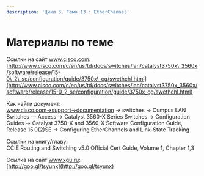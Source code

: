 ```yaml
---
description: 'Цикл 3. Тема 13 : EtherChannel'
---
```


# Материалы по теме

Ссылки на сайт www.cisco.com:  
[http://www.cisco.com/c/en/us/td/docs/switches/lan/catalyst3750x\_3560x/software/release/15-0\_2\_se/configuration/guide/3750x\_cg/swethchl.html](http://www.cisco.com/c/en/us/td/docs/switches/lan/catalyst3750x_3560x/software/release/15-0_2_se/configuration/guide/3750x_cg/swethchl.html)

Как найти документ:  
www.cisco.com→support→documentation → switches → Cumpus LAN Switches — Access → Catalyst 3560-X Series Switches → Configuration Guides → Catalyst 3750-X and 3560-X Software Configuration Guide, Release 15.0\(2\)SE → Configuring EtherChannels and Link-State Tracking

Ссылки на книгу/главу:  
CCIE Routing and Switching v5.0 Official Cert Guide, Volume 1, Chapter 1,3

Ссылка на сайт www.xgu.ru:  
[http://goo.gl/tsyunx](http://goo.gl/tsyunx)  
  


